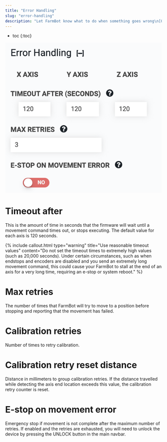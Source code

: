 ```yaml
---
title: "Error Handling"
slug: "error-handling"
description: "Let FarmBot know what to do when something goes wrong\n[Open these settings in the app](https://my.farm.bot/app/designer/settings?highlight=error_handling)"
---
```


* toc
{:toc}


![error handling](_images/error_handling.png)

# Timeout after

This is the amount of time in seconds that the firmware will wait until a movement command times out, or stops executing. The default value for each axis is 120 seconds.

{%
include callout.html
type="warning"
title="Use reasonable timeout values"
content="Do not set the timeout times to extremely high values (such as 20,000 seconds). Under certain circumstances, such as when endstops and encoders are disabled and you send an extremely long movement command, this could cause your FarmBot to stall at the end of an axis for a very long time, requiring an e-stop or system reboot."
%}

# Max retries

The number of times that FarmBot will try to move to a position before stopping and reporting that the movement has failed.

# Calibration retries

Number of times to retry calibration.

# Calibration retry reset distance

Distance in millimeters to group calibration retries. If the distance travelled while detecting the axis end location exceeds this value, the calibration retry counter is reset.

# E-stop on movement error

Emergency stop if movement is not complete after the maximum number of retries. If enabled and the retries are exhausted, you will need to unlock the device by pressing the <span class="fb-button fb-yellow">UNLOCK</span> button in the main navbar.
